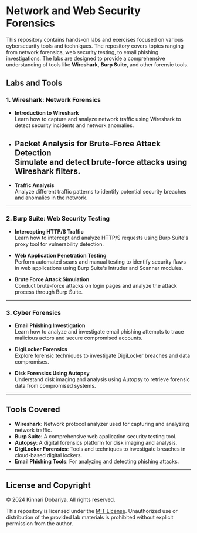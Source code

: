 # **Network and Web Security Forensics**

This repository contains hands-on labs and exercises focused on various cybersecurity tools and techniques. The repository covers topics ranging from network forensics, web security testing, to email phishing investigations. The labs are designed to provide a comprehensive understanding of tools like **Wireshark**, **Burp Suite**, and other forensic tools.

## Labs and Tools

### 1. **Wireshark: Network Forensics**

- **Introduction to Wireshark**  
  Learn how to capture and analyze network traffic using Wireshark to detect security incidents and network anomalies.
  
- **Packet Analysis for Brute-Force Attack Detection**  
  Simulate and detect brute-force attacks using Wireshark filters.
  -
  
- **Traffic Analysis**  
  Analyze different traffic patterns to identify potential security breaches and anomalies in the network.

---

### 2. **Burp Suite: Web Security Testing**

- **Intercepting HTTP/S Traffic**  
  Learn how to intercept and analyze HTTP/S requests using Burp Suite's proxy tool for vulnerability detection.
  
- **Web Application Penetration Testing**  
  Perform automated scans and manual testing to identify security flaws in web applications using Burp Suite's Intruder and Scanner modules.

- **Brute Force Attack Simulation**  
  Conduct brute-force attacks on login pages and analyze the attack process through Burp Suite.

---

### 3. **Cyber Forensics**

- **Email Phishing Investigation**  
  Learn how to analyze and investigate email phishing attempts to trace malicious actors and secure compromised accounts.

- **DigiLocker Forensics**  
  Explore forensic techniques to investigate DigiLocker breaches and data compromises.

- **Disk Forensics Using Autopsy**  
  Understand disk imaging and analysis using Autopsy to retrieve forensic data from compromised systems.

---

## Tools Covered

- **Wireshark**: Network protocol analyzer used for capturing and analyzing network traffic.
- **Burp Suite**: A comprehensive web application security testing tool.
- **Autopsy**: A digital forensics platform for disk imaging and analysis.
- **DigiLocker Forensics**: Tools and techniques to investigate breaches in cloud-based digital lockers.
- **Email Phishing Tools**: For analyzing and detecting phishing attacks.

---

## License and Copyright

© 2024 Kinnari Dobariya. All rights reserved.

This repository is licensed under the [MIT License](https://opensource.org/licenses/MIT). Unauthorized use or distribution of the provided lab materials is prohibited without explicit permission from the author.
